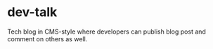 # dev-talk
Tech blog in CMS-style where developers can publish blog post and comment on others as well.
